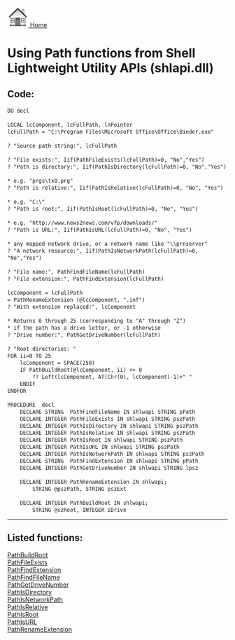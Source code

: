 [<img src="../images/home.png"> Home ](https://github.com/VFPX/Win32API)  

# Using Path functions from Shell Lightweight Utility APIs (shlapi.dll)

## Code:
```foxpro  
DO decl

LOCAL lcComponent, lcFullPath, lnPointer
lcFullPath = "C:\Program Files\Microsoft Office\Office\Binder.exe"

? "Source path string:", lcFullPath

? "File exists:", Iif(PathFileExists(lcFullPath)=0, "No","Yes")
? "Path is directory:", Iif(PathIsDirectory(lcFullPath)=0, "No","Yes")

* e.g. "prgs\tx0.prg"
? "Path is relative:", Iif(PathIsRelative(lcFullPath)=0, "No", "Yes")

* e.g. "C:\"
? "Path is root:", Iif(PathIsRoot(lcFullPath)=0, "No", "Yes")

* e.g. "http://www.news2news.com/vfp/downloads/"
? "Path is URL:", Iif(PathIsURL(lcFullPath)=0, "No", "Yes")

* any mapped network drive, or a network name like "\\prnserver"
? "A network resource:", Iif(PathIsNetworkPath(lcFullPath)=0, "No","Yes")

? "File name:", PathFindFileName(lcFullPath)
? "File extension:", PathFindExtension(lcFullPath)

lcComponent = lcFullPath
= PathRenameExtension (@lcComponent, ".inf")
? "With extension replaced:", lcComponent

* Returns 0 through 25 (corresponding to "A" through "Z")
* if the path has a drive letter, or -1 otherwise
? "Drive number:", PathGetDriveNumber(lcFullPath)

? "Root directories: "
FOR ii=0 TO 25
	lcComponent = SPACE(250)
	IF PathBuildRoot(@lcComponent, ii) <> 0
		?? Left(lcComponent, AT(Chr(0), lcComponent)-1)+" "
	ENDIF
ENDFOR

PROCEDURE  decl
	DECLARE STRING  PathFindFileName IN shlwapi STRING pPath
	DECLARE INTEGER PathFileExists IN shlwapi STRING pszPath
	DECLARE INTEGER PathIsDirectory IN shlwapi STRING pszPath
	DECLARE INTEGER PathIsRelative IN shlwapi STRING pszPath
	DECLARE INTEGER PathIsRoot IN shlwapi STRING pszPath
	DECLARE INTEGER PathIsURL IN shlwapi STRING pszPath
	DECLARE INTEGER PathIsNetworkPath IN shlwapi STRING pszPath
	DECLARE STRING  PathFindExtension IN shlwapi STRING pPath
	DECLARE INTEGER PathGetDriveNumber IN shlwapi STRING lpsz

	DECLARE INTEGER PathRenameExtension IN shlwapi;
		STRING @pszPath, STRING pszExt

	DECLARE INTEGER PathBuildRoot IN shlwapi;
		STRING @szRoot, INTEGER iDrive  
```  
***  


## Listed functions:
[PathBuildRoot](../libraries/shlwapi/PathBuildRoot.md)  
[PathFileExists](../libraries/shlwapi/PathFileExists.md)  
[PathFindExtension](../libraries/shlwapi/PathFindExtension.md)  
[PathFindFileName](../libraries/shlwapi/PathFindFileName.md)  
[PathGetDriveNumber](../libraries/shlwapi/PathGetDriveNumber.md)  
[PathIsDirectory](../libraries/shlwapi/PathIsDirectory.md)  
[PathIsNetworkPath](../libraries/shlwapi/PathIsNetworkPath.md)  
[PathIsRelative](../libraries/shlwapi/PathIsRelative.md)  
[PathIsRoot](../libraries/shlwapi/PathIsRoot.md)  
[PathIsURL](../libraries/shlwapi/PathIsURL.md)  
[PathRenameExtension](../libraries/shlwapi/PathRenameExtension.md)  
